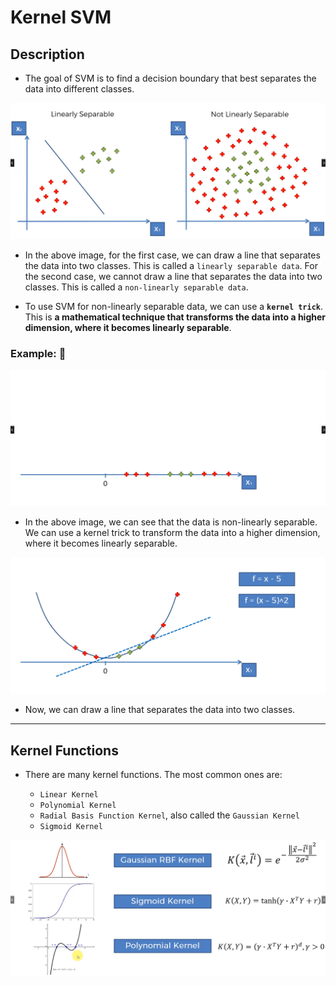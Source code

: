 # Kernel SVM

## Description

- The goal of SVM is to find a decision boundary that best separates the data into different classes.

![kernel_svm](../../images/03_classification/kernel_svm.png)

- In the above image, for the first case, we can draw a line that separates the data into two classes. This is called a `linearly separable data`. For the second case, we cannot draw a line that separates the data into two classes. This is called a `non-linearly separable data`.

- To use SVM for non-linearly separable data, we can use a **`kernel trick`**. This is **a mathematical technique that transforms the data into a higher dimension, where it becomes linearly separable**.

### Example: 🤔

![kernel_svm_example1](../../images/03_classification/kernel_svm_example1.png)

- In the above image, we can see that the data is non-linearly separable. We can use a kernel trick to transform the data into a higher dimension, where it becomes linearly separable.

![kernel_svm_example2](../../images/03_classification/kernel_svm_example2.png)

- Now, we can draw a line that separates the data into two classes.

---

## Kernel Functions

- There are many kernel functions. The most common ones are:

  - `Linear Kernel`
  - `Polynomial Kernel`
  - `Radial Basis Function Kernel`, also called the `Gaussian Kernel`
  - `Sigmoid Kernel`

![kernel_svm_rbf](../../images/03_classification/kernel_functions.png)